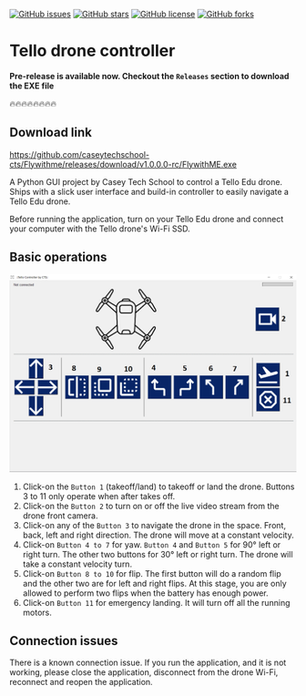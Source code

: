 [![GitHub issues](https://img.shields.io/github/issues/caseytechschool-cts/Flywithme)](https://github.com/caseytechschool-cts/Flywithme/issues) [![GitHub stars](https://img.shields.io/github/stars/caseytechschool-cts/Flywithme)](https://github.com/caseytechschool-cts/Flywithme/stargazers) [![GitHub license](https://img.shields.io/github/license/caseytechschool-cts/Flywithme)](https://github.com/caseytechschool-cts/Flywithme/blob/main/LICENSE) [![GitHub forks](https://img.shields.io/github/forks/caseytechschool-cts/Flywithme)](https://github.com/caseytechschool-cts/Flywithme/network) 

# Tello drone controller

**Pre-release is available now. Checkout the `Releases` section to download the EXE file**

:fire::fire::fire::fire::fire::fire::fire::fire:

## Download link

https://github.com/caseytechschool-cts/Flywithme/releases/download/v1.0.0.0-rc/FlywithME.exe


A Python GUI project by Casey Tech School to control a Tello Edu drone. Ships with a slick user interface and build-in controller 
to easily navigate a Tello Edu drone.

Before running the application, turn on your Tello Edu drone and connect your computer
with the Tello drone's Wi-Fi SSD.

## Basic operations

![drone basic operations](images/basic-operations.png)

1. Click-on the `Button 1` (takeoff/land) to takeoff or land the drone. Buttons 3 to 11 only operate when after takes off.
2. Click-on the `Button 2` to turn on or off the live video stream from the drone front camera.
3. Click-on any of the `Button 3` to navigate the drone in the space. Front, back, left and right direction. The drone will move at a constant velocity.
4. Click-on `Button 4 to 7` for yaw. `Button 4` and `Button 5` for 90&deg; left or right turn. The other two buttons for 30&deg; left or right turn. The drone will take a constant velocity turn.
5. Click-on `Button 8 to 10` for flip. The first button will do a random flip and the other two are for left and right flips. At this stage, you are only allowed to perform two flips when the battery has enough power.
6. Click-on `Button 11` for emergency landing. It will turn off all the running motors.

## Connection issues

There is a known connection issue. If you run the application, and it is not working, please close the 
application, disconnect from the drone Wi-Fi, reconnect and reopen the application.

